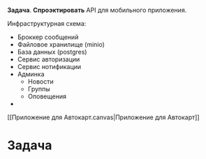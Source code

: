 **Задача**.
**Спроэктировать** API для мобильного приложения.

Инфраструктурная схема:
- Броккер сообщений
- Файловое хранилище (minio)
- База данных (postgres)
- Сервис авторизации
- Сервис нотификации
- Админка
	- Новости
	- Группы
	- Оповещения
-
[[Приложение для Автокарт.canvas|Приложение для Автокарт]]

# Задача
